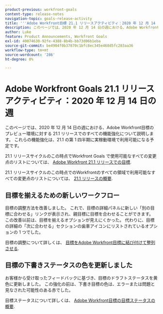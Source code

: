 ```yaml
---
product-previous: workfront-goals
content-type: release-notes
navigation-topic: goals-release-activity
title: '''Adobe Workfront目標 21.1 リリースアクティビティ：2020 年 12 月 14 日の週'
description: このページでは、2020 年 12 月 14 日の週における、Adobe Workfront目標のプレビュー環境に対する 21.1 リリースでのすべての機能強化について説明します。 これらの機能強化は、21.1 の第 1 四半期に実稼動環境で利用可能になる予定です。
author: Luke
feature: Product Announcements, Workfront Goals
exl-id: 40074630-92fe-4388-8b4b-bb73d06b1eba
source-git-commit: be4904f0b37870c1bfc8ec345e468d5fc283aa36
workflow-type: tm+mt
source-wordcount: '286'
ht-degree: 0%

---
```


# Adobe Workfront Goals 21.1 リリースアクティビティ：2020 年 12 月 14 日の週

このページでは、2020 年 12 月 14 日の週における、Adobe Workfront目標のプレビュー環境に対する 21.1 リリースでのすべての機能強化について説明します。 これらの機能強化は、21.1 の第 1 四半期に実稼動環境で利用可能になる予定です。

21.1 リリースサイクルのこの時点でWorkfront Goals で使用可能なすべての変更点のリストについては、 [Adobe Workfront 21.1 リリースでの目標](../../../../product-announcements/product-releases/goals-release-activity/goals-release-21-1.md).

21.1 リリースサイクルのこの時点でのWorkfrontのすべての領域で利用可能なすべての変更点のリストについては、 [21.1 リリースの概要](../../../../product-announcements/product-releases/21.1-release-activity/21-1-release-overview.md).

## 目標を揃えるための新しいワークフロー

目標の調整方法を改善しました。 これで、目標の詳細パネルに新しい「別の目標に合わせる」リンクが表示され、親目標に目標を合わせることができます。 この改善以前は、目標を揃えるオプションが見えにくかった。 代わりに、目標の詳細の「次に合わせる」セクションの歯車アイコンにリストされているオプションの 1 つでした。

目標の調整について詳しくは、 [目標をAdobe Workfront目標に結び付けて整列させる](../../../../workfront-goals/goal-alignment/align-goals-by-connecting-them.md).

## 目標の下書きステータスの色を更新しました

お客様から受け取ったフィードバックに基づき、目標のドラフトステータスを黄色に更新しました。 この強化の前は、下書き目標の色は、エラーまたは問題と見なされた可能性のある赤でした。

目標ステータスについて詳しくは、 [Adobe Workfront目標の目標ステータスの概要](../../../../workfront-goals/goal-management/goal-status-overview.md).
